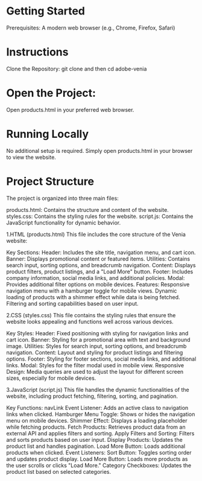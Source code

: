 # Getting Started
Prerequisites:
A modern web browser (e.g., Chrome, Firefox, Safari)

# Instructions
Clone the Repository:
git clone <repository-url> and then 
cd adobe-venia

# Open the Project:
Open products.html in your preferred web browser.

# Running Locally
No additional setup is required. Simply open products.html in your browser to view the website.
# Project Structure
The project is organized into three main files:

products.html: Contains the structure and content of the website.
styles.css: Contains the styling rules for the website.
script.js: Contains the JavaScript functionality for dynamic behavior.

1.HTML (products.html)
This file includes the core structure of the Venia website:

Key Sections:
Header: Includes the site title, navigation menu, and cart icon.
Banner: Displays promotional content or featured items.
Utilities: Contains search input, sorting options, and breadcrumb navigation.
Content: Displays product filters, product listings, and a "Load More" button.
Footer: Includes company information, social media links, and additional policies.
Modal: Provides additional filter options on mobile devices.
Features:
Responsive navigation menu with a hamburger toggle for mobile views.
Dynamic loading of products with a shimmer effect while data is being fetched.
Filtering and sorting capabilities based on user input.

2.CSS (styles.css)
This file contains the styling rules that ensure the website looks appealing and functions well across various devices.

Key Styles:
Header: Fixed positioning with styling for navigation links and cart icon.
Banner: Styling for a promotional area with text and background image.
Utilities: Styles for search input, sorting options, and breadcrumb navigation.
Content: Layout and styling for product listings and filtering options.
Footer: Styling for footer sections, social media links, and additional links.
Modal: Styles for the filter modal used in mobile view.
Responsive Design:
Media queries are used to adjust the layout for different screen sizes, especially for mobile devices.

3.JavaScript (script.js)
This file handles the dynamic functionalities of the website, including product fetching, filtering, sorting, and pagination.

Key Functions:
navLink Event Listener: Adds an active class to navigation links when clicked.
Hamburger Menu Toggle: Shows or hides the navigation menu on mobile devices.
Shimmer Effect: Displays a loading placeholder while fetching products.
Fetch Products: Retrieves product data from an external API and applies filters and sorting.
Apply Filters and Sorting: Filters and sorts products based on user input.
Display Products: Updates the product list and handles pagination.
Load More Button: Loads additional products when clicked.
Event Listeners:
Sort Button: Toggles sorting order and updates product display.
Load More Button: Loads more products as the user scrolls or clicks "Load More."
Category Checkboxes: Updates the product list based on selected categories.

